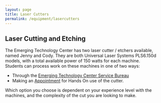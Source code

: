 ```yaml
---
layout: page
title: Laser Cutters
permalink: /equipment/lasercutters
---
```

## Laser Cutting and Etching

The Emerging Technology Center has two laser cutter / etchers available, named Jenny and Cody. They are both Universal Laser Systems PLS6.150d models, with a total available power of 150 watts for each machine. Students can process work on these machines in one of two ways:

* Through the [Emerging Technology Center Service Bureau]()
* Making an [Appointment]() for Hands On use of the cutter.

Which option you choose is dependent on your experience level with the machines, and the complexity of the cut you are looking to make.
